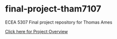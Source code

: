 # final-project-tham7107
ECEA 5307 Final project repository for Thomas Ames

[Click here for Project Overview](https://github.com/cu-ecen-aeld/final-project-tham7107/wiki/Project-Overview)
